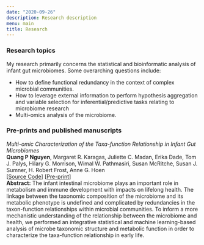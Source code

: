 ```yaml
---
date: "2020-09-26"
description: Research description
menu: main
title: Research
---
```


### Research topics  
My research primarily concerns the statistical and bioinformatic analysis of infant gut microbiomes. Some overarching questions include:  
* How to define functional redundancy in the context of complex microbial communities.
* How to leverage external information to perform hypothesis aggregation and variable selection for inferential/predictive tasks relating to microbiome research 
* Multi-omics analysis of the microbiome.   

### Pre-prints and published manuscripts  

*Multi-omic Characterization of the Taxa-function Relationship in Infant Gut Microbiomes*  
**Quang P Nguyen**, Margaret R. Karagas, Juliette C. Madan, Erika Dade, Tom J. Palys, Hilary G. Morrison, Wimal W. Pathmasiri, Susan McRitche, Susan J. Sumner, H. Robert Frost, Anne G. Hoen  
[[Source Code](https://github.com/qpmnguyen/infant_metabolome_microbiome)] [[Pre-print](https://www.researchsquare.com/article/rs-79308/v1)]     
**Abstract:** The infant intestinal microbiome plays an important role in metabolism and immune development with impacts on lifelong health. The linkage between the taxonomic composition of the microbiome and its metabolic phenotype is undefined and complicated by redundancies in the taxon-function relationships within microbial communities. To inform a more mechanistic understanding of the relationship between the microbiome and health, we performed an integrative statistical and machine learning-based analysis of microbe taxonomic structure and metabolic function in order to characterize the taxa-function relationship in early life.


